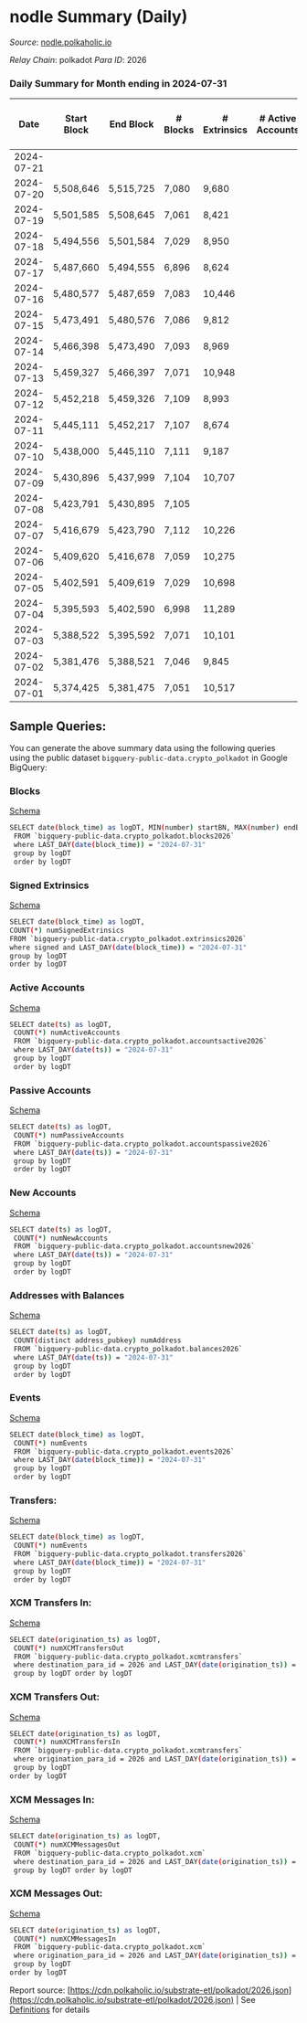 # nodle Summary (Daily)

_Source_: [nodle.polkaholic.io](https://nodle.polkaholic.io)

*Relay Chain*: polkadot
*Para ID*: 2026



### Daily Summary for Month ending in 2024-07-31


| Date    | Start Block | End Block | # Blocks | # Extrinsics | # Active Accounts | # Passive Accounts | # New Accounts | # Addresses | # Events  | # Transfers ($USD) | # XCM Transfers In ($USD) | # XCM Transfers Out ($USD) | # XCM In | # XCM Out | Issues |
|---------|-------------|-----------|----------|--------------|-------------------|--------------------|----------------|-------------|-----------|--------------------|---------------------------|----------------------------|----------|-----------|--------|
| 2024-07-21 |  |  |  |  |  |  |  |  |  |   |   |   |  |  |  |
| 2024-07-20 | 5,508,646 | 5,515,725 | 7,080 | 9,680 |  |  |  | 1,244,341 | 360,787 | 278,583  |   |   |  |  |  |
| 2024-07-19 | 5,501,585 | 5,508,645 | 7,061 | 8,421 |  |  |  | 1,243,410 | 350,353 | 280,845  |   |   |  |  |  |
| 2024-07-18 | 5,494,556 | 5,501,584 | 7,029 | 8,950 |  |  |  | 1,242,595 | 355,411 | 281,454 ($1.52) |   |   |  |  |  |
| 2024-07-17 | 5,487,660 | 5,494,555 | 6,896 | 8,624 |  |  |  | 1,241,778 | 352,522 | 281,749 ($7.12) |   |   |  |  |  |
| 2024-07-16 | 5,480,577 | 5,487,659 | 7,083 | 10,446 |  |  |  | 1,240,838 | 374,043 | 286,660  |   |   |  |  |  |
| 2024-07-15 | 5,473,491 | 5,480,576 | 7,086 | 9,812 |  |  |  | 1,239,971 | 371,375 | 291,231 ($0.85) |   |   |  |  |  |
| 2024-07-14 | 5,466,398 | 5,473,490 | 7,093 | 8,969 |  |  |  | 1,239,017 | 357,770 | 284,233 ($123.81) |   |   |  |  |  |
| 2024-07-13 | 5,459,327 | 5,466,397 | 7,071 | 10,948 |  |  |  | 1,238,145 | 380,611 | 288,055  |   |   |  |  |  |
| 2024-07-12 | 5,452,218 | 5,459,326 | 7,109 | 8,993 |  |  |  | 1,237,097 | 366,182 | 291,263  |   |   |  |  |  |
| 2024-07-11 | 5,445,111 | 5,452,217 | 7,107 | 8,674 |  |  |  | 1,236,083 | 363,561 | 291,964 ($9.11) |   |   |  |  |  |
| 2024-07-10 | 5,438,000 | 5,445,110 | 7,111 | 9,187 |  |  |  | 1,234,970 | 370,095 | 293,801  |   |   |  |  |  |
| 2024-07-09 | 5,430,896 | 5,437,999 | 7,104 | 10,707 |  |  |  |  | 386,235 | 298,019  |   |   |  |  |  |
| 2024-07-08 | 5,423,791 | 5,430,895 | 7,105 |  |  |  |  |  |  |   |   |   |  |  |  |
| 2024-07-07 | 5,416,679 | 5,423,790 | 7,112 | 10,226 |  |  |  |  | 373,868 | 289,510  |   |   |  |  |  |
| 2024-07-06 | 5,409,620 | 5,416,678 | 7,059 | 10,275 |  |  |  |  | 374,702 | 289,149  |   |   |  |  |  |
| 2024-07-05 | 5,402,591 | 5,409,619 | 7,029 | 10,698 |  |  |  |  | 383,774 | 295,201  |   |   |  |  |  |
| 2024-07-04 | 5,395,593 | 5,402,590 | 6,998 | 11,289 |  |  |  |  | 399,113 | 306,428  |   |   |  |  |  |
| 2024-07-03 | 5,388,522 | 5,395,592 | 7,071 | 10,101 |  |  |  |  | 380,941 | 297,983  |   |   |  |  |  |
| 2024-07-02 | 5,381,476 | 5,388,521 | 7,046 | 9,845 |  |  |  |  | 377,705 | 297,560  |   |   |  |  |  |
| 2024-07-01 | 5,374,425 | 5,381,475 | 7,051 | 10,517 |  |  |  |  | 384,872 | 299,182  |   |   |  |  |  |

## Sample Queries:
You can generate the above summary data using the following queries using the public dataset `bigquery-public-data.crypto_polkadot` in Google BigQuery:


### Blocks 

[Schema](https://github.com/colorfulnotion/substrate-etl/blob/main/schema/blocks.json)

```bash
SELECT date(block_time) as logDT, MIN(number) startBN, MAX(number) endBN, COUNT(*) numBlocks 
 FROM `bigquery-public-data.crypto_polkadot.blocks2026`  
 where LAST_DAY(date(block_time)) = "2024-07-31" 
 group by logDT 
 order by logDT
```

### Signed Extrinsics 

[Schema](https://github.com/colorfulnotion/substrate-etl/blob/main/schema/extrinsics.json)

```bash
SELECT date(block_time) as logDT, 
COUNT(*) numSignedExtrinsics 
FROM `bigquery-public-data.crypto_polkadot.extrinsics2026`  
where signed and LAST_DAY(date(block_time)) = "2024-07-31" 
group by logDT 
order by logDT
```

### Active Accounts 

[Schema](https://github.com/colorfulnotion/substrate-etl/blob/main/schema/accountsactive.json)

```bash
SELECT date(ts) as logDT, 
 COUNT(*) numActiveAccounts 
 FROM `bigquery-public-data.crypto_polkadot.accountsactive2026` 
 where LAST_DAY(date(ts)) = "2024-07-31" 
 group by logDT 
 order by logDT
```

### Passive Accounts 

[Schema](https://github.com/colorfulnotion/substrate-etl/blob/main/schema/accountspassive.json)

```bash
SELECT date(ts) as logDT, 
 COUNT(*) numPassiveAccounts 
 FROM `bigquery-public-data.crypto_polkadot.accountspassive2026` 
 where LAST_DAY(date(ts)) = "2024-07-31" 
 group by logDT 
 order by logDT
```

### New Accounts 

[Schema](https://github.com/colorfulnotion/substrate-etl/blob/main/schema/accountsnew.json)

```bash
SELECT date(ts) as logDT, 
 COUNT(*) numNewAccounts 
 FROM `bigquery-public-data.crypto_polkadot.accountsnew2026` 
 where LAST_DAY(date(ts)) = "2024-07-31" 
 group by logDT
 order by logDT
```

### Addresses with Balances 

[Schema](https://github.com/colorfulnotion/substrate-etl/blob/main/schema/balances.json)

```bash
SELECT date(ts) as logDT,
 COUNT(distinct address_pubkey) numAddress 
 FROM `bigquery-public-data.crypto_polkadot.balances2026` 
 where LAST_DAY(date(ts)) = "2024-07-31" 
 group by logDT 
 order by logDT
```

### Events 

[Schema](https://github.com/colorfulnotion/substrate-etl/blob/main/schema/events.json)

```bash
SELECT date(block_time) as logDT, 
 COUNT(*) numEvents 
 FROM `bigquery-public-data.crypto_polkadot.events2026` 
 where LAST_DAY(date(block_time)) = "2024-07-31" 
 group by logDT 
 order by logDT
```

### Transfers:

[Schema](https://github.com/colorfulnotion/substrate-etl/blob/main/schema/transfers.json)

```bash
SELECT date(block_time) as logDT, 
 COUNT(*) numEvents 
 FROM `bigquery-public-data.crypto_polkadot.transfers2026` 
 where LAST_DAY(date(block_time)) = "2024-07-31" 
 group by logDT 
 order by logDT
```

### XCM Transfers In: 

[Schema](https://github.com/colorfulnotion/substrate-etl/blob/main/schema/xcmtransfers.json)

```bash
SELECT date(origination_ts) as logDT, 
 COUNT(*) numXCMTransfersOut 
 FROM `bigquery-public-data.crypto_polkadot.xcmtransfers` 
 where destination_para_id = 2026 and LAST_DAY(date(origination_ts)) = "2024-07-31" 
 group by logDT order by logDT
```

### XCM Transfers Out: 

[Schema](https://github.com/colorfulnotion/substrate-etl/blob/main/schema/xcmtransfers.json)

```bash
SELECT date(origination_ts) as logDT, 
 COUNT(*) numXCMTransfersIn 
 FROM `bigquery-public-data.crypto_polkadot.xcmtransfers` 
 where origination_para_id = 2026 and LAST_DAY(date(origination_ts)) = "2024-07-31" 
 group by logDT 
order by logDT
```

### XCM Messages In: 

[Schema](https://github.com/colorfulnotion/substrate-etl/blob/main/schema/xcm.json)

```bash
SELECT date(origination_ts) as logDT, 
 COUNT(*) numXCMMessagesOut 
 FROM `bigquery-public-data.crypto_polkadot.xcm` 
 where destination_para_id = 2026 and LAST_DAY(date(origination_ts)) = "2024-07-31" 
 group by logDT order by logDT
```

### XCM Messages Out: 

[Schema](https://github.com/colorfulnotion/substrate-etl/blob/main/schema/xcm.json)

```bash
SELECT date(origination_ts) as logDT, 
 COUNT(*) numXCMMessagesIn 
 FROM `bigquery-public-data.crypto_polkadot.xcm` 
 where origination_para_id = 2026 and LAST_DAY(date(origination_ts)) = "2024-07-31" 
 group by logDT 
order by logDT
```


Report source: [https://cdn.polkaholic.io/substrate-etl/polkadot/2026.json](https://cdn.polkaholic.io/substrate-etl/polkadot/2026.json) | See [Definitions](/DEFINITIONS.md) for details
